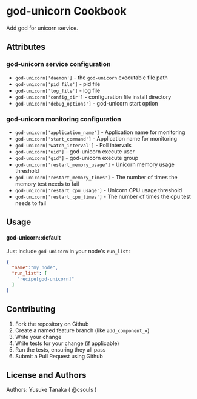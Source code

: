 god-unicorn Cookbook
==================
Add god for unicorn service.

Attributes
----------

### god-unicorn service configuration

- `god-unicorn['daemon']` - the `god-unicorn` executable file path
- `god-unicorn['pid_file']` - pid file
- `god-unicorn['log_file']` - log file
- `god-unicorn['config_dir']` - configuration file install directory
- `god-unicorn['debug_options']` - god-unicorn start option

### god-unicorn monitoring configuration

- `god-unicorn['application_name']` - Application name for monitoring
- `god-unicorn['start_command']` - Application name for monitoring
- `god-unicorn['watch_interval']` - Poll intervals
- `god-unicorn['uid']` - god-unicorn execute user
- `god-unicorn['gid']` - god-unicorn execute group
- `god-unicorn['restart_memory_usage']` - Unicorn memory usage threshold
- `god-unicorn['restart_memory_times']` - The number of times the memory test needs to fail
- `god-unicorn['restart_cpu_usage']` - Unicorn CPU usage threshold
- `god-unicorn['restart_cpu_times']` - The number of times the cpu test needs to fail


Usage
-----

#### god-unicorn::default
Just include `god-unicorn` in your node's `run_list`:

```json
{
  "name":"my_node",
  "run_list": [
    "recipe[god-unicorn]"
  ]
}
```

Contributing
------------
1. Fork the repository on Github
2. Create a named feature branch (like `add_component_x`)
3. Write your change
4. Write tests for your change (if applicable)
5. Run the tests, ensuring they all pass
6. Submit a Pull Request using Github

License and Authors
-------------------
Authors: Yusuke Tanaka ( @csouls )
